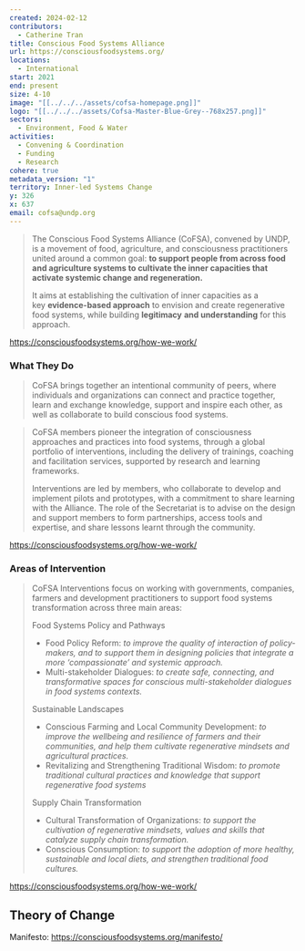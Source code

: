 ```yaml
---
created: 2024-02-12
contributors:
  - Catherine Tran
title: Conscious Food Systems Alliance
url: https://consciousfoodsystems.org/
locations:
  - International
start: 2021
end: present
size: 4-10
image: "[[../../../assets/cofsa-homepage.png]]"
logo: "[[../../../assets/Cofsa-Master-Blue-Grey--768x257.png]]"
sectors:
  - Environment, Food & Water
activities:
  - Convening & Coordination
  - Funding
  - Research
cohere: true
metadata_version: "1"
territory: Inner-led Systems Change
y: 326
x: 637
email: cofsa@undp.org
---
```

>The Conscious Food Systems Alliance (CoFSA), convened by UNDP, is a movement of food, agriculture, and consciousness practitioners united around a common goal: **to support people from across food and agriculture systems to cultivate the inner capacities that activate systemic change and regeneration.**
>
>It aims at establishing the cultivation of inner capacities as a key **evidence-based approach** to envision and create regenerative food systems, while building **legitimacy** **and understanding** for this approach.

https://consciousfoodsystems.org/how-we-work/

### What They Do

>CoFSA brings together an intentional community of peers, where individuals and organizations can connect and practice together, learn and exchange knowledge, support and inspire each other, as well as collaborate to build conscious food systems.

>CoFSA members pioneer the integration of consciousness approaches and practices into food systems, through a global portfolio of interventions, including the delivery of trainings, coaching and facilitation services, supported by research and learning frameworks.  
>
>Interventions are led by members, who collaborate to develop and implement pilots and prototypes, with a commitment to share learning with the Alliance. The role of the Secretariat is to advise on the design and support members to form partnerships, access tools and expertise, and share lessons learnt through the community.

https://consciousfoodsystems.org/how-we-work/

### Areas of Intervention

>CoFSA Interventions focus on working with governments, companies, farmers and development practitioners to support food systems transformation across three main areas:  
>
>Food Systems Policy and Pathways
>
>- Food Policy Reform: _to improve the quality of interaction of policy-makers, and to support them in designing policies that integrate a more ‘compassionate’ and systemic approach._
>- Multi-stakeholder Dialogues: _to create safe, connecting, and transformative spaces for conscious multi-stakeholder dialogues in food systems contexts._
>
>Sustainable Landscapes
>
>- Conscious Farming and Local Community Development: _to improve the wellbeing and resilience of farmers and their communities, and help them cultivate regenerative mindsets and agricultural practices._ 
>- Revitalizing and Strengthening Traditional Wisdom: _to promote traditional cultural practices and knowledge that support regenerative food systems_
>
>Supply Chain Transformation 
>
>- Cultural Transformation of Organizations: _​​to support the cultivation of regenerative mindsets, values and skills that catalyze supply chain transformation._ 
>- Conscious Consumption: _to support the adoption of more healthy, sustainable and local diets, and strengthen traditional food cultures._

https://consciousfoodsystems.org/how-we-work/

## Theory of Change

Manifesto: https://consciousfoodsystems.org/manifesto/







